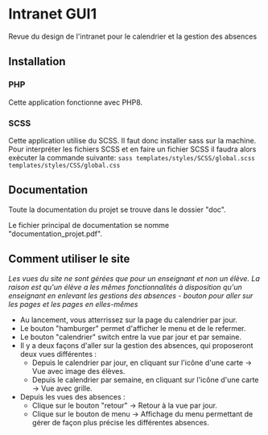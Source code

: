 # Intranet GUI1

Revue du design de l'intranet pour le calendrier et la gestion des absences

## Installation

### PHP

Cette application fonctionne avec PHP8.

### SCSS

Cette application utilise du SCSS. Il faut donc installer sass sur la machine. Pour interpréter les fichiers SCSS et en
faire un fichier SCSS il faudra alors exécuter la commande suivante:
``` sass templates/styles/SCSS/global.scss templates/styles/CSS/global.css ```

## Documentation

Toute la documentation du projet se trouve dans le dossier "doc".

Le fichier principal de documentation se nomme "documentation_projet.pdf".

## Comment utiliser le site

_Les vues du site ne sont gérées que pour un enseignant et non un élève. La raison est qu'un élève a les mêmes
fonctionnalités à disposition qu'un enseignant en enlevant les gestions des absences - bouton pour aller sur les pages
et les pages en elles-mêmes_

- Au lancement, vous atterrissez sur la page du calendrier par jour.
- Le bouton "hamburger" permet d'afficher le menu et de le refermer.
- Le bouton "calendrier" switch entre la vue par jour et par semaine.
- Il y a deux façons d'aller sur la gestion des absences, qui proposeront deux vues différentes :
    - Depuis le calendrier par jour, en cliquant sur l'icône d'une carte → Vue avec image des élèves.
    - Depuis le calendrier par semaine, en cliquant sur l'icône d'une carte → Vue avec grille.
- Depuis les vues des absences :
    - Clique sur le bouton "retour" → Retour à la vue par jour.
    - Clique sur le bouton de menu → Affichage du menu permettant de gérer de façon plus précise les différentes
      absences.
